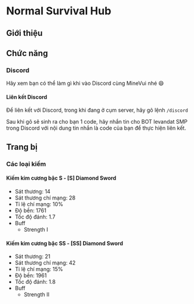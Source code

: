 # Normal Survival Hub

## Giới thiệu

## Chức năng

### Discord

Hãy xem bạn có thể làm gì khi vào Discord cùng MineVui nhé :smile:

#### Liên kết Discord

Để  liên kết với Discord, trong khi đang ở cụm server, hãy gõ lệnh `/discord`

Sau khi gõ sẽ sinh ra cho bạn 1 code, hãy nhắn tin cho BOT levandat SMP trong Discord với nội dung tin nhắn là code của bạn để thực hiện liên kết.



## Trang bị

### Các loại kiếm

#### Kiếm kim cương bậc S - \[S] Diamond Sword

* Sát thương: 14
* Sát thương chí mạng: 28
* Tỉ lệ chí mạng: 10%
* Độ bền: 1761
* Tốc độ đánh: 1.7
* Buff
  * Strength I

#### Kiếm kim cương bậc SS - \[SS] Diamond Sword

* Sát thương: 21
* Sát thương chí mạng: 42
* Tỉ lệ chí mạng: 15%
* Độ bền: 1961
* Tốc độ đánh: 1.8
* Buff
  * Strength II
